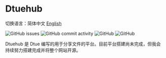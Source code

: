 # Dtuehub
切换语言：简体中文  [English](README.en.md)

![GitHub issues](https://img.shields.io/github/issues/dtue/dtuehub) ![GitHub commit activity](https://img.shields.io/github/commit-activity/y/dtue/dtuehub) ![GitHub](https://badgen.net/github/license/dtue/dtuehub)  ![GitHub](https://badgen.net/github/stars/dtue/dtuehub)

Dtuehub 是 Dtue 编写的用于分享文件的平台。目前平台搭建尚未完成，但我会持续努力搭建完成并将整个网站开源。


